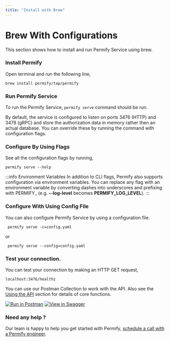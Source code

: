 ```yaml
---
title: "Install with Brew"
---
```


# Brew With Configurations

This section shows how to install and run Permify Service using brew. 

### Install Permify

Open terminal and run the following line,

```shell
brew install permify/tap/permify
```

### Run Permify Service 

To run the Permify Service, `permify serve` command should be run.

By default, the service is configured to listen on ports 3476 (HTTP) and 3478 (gRPC) and store the authorization data in memory rather then an actual database. You can override these by running the command with configuration flags. 

### Configure By Using Flags

See all the configuration flags by running,

```shell
permify serve --help
```

:::info Environment Variables
In addition to CLI flags, Permify also supports configuration via environment variables. You can replace any flag with an environment variable by converting dashes into underscores and prefixing with PERMIFY_ (e.g. **--log-level** becomes **PERMIFY_LOG_LEVEL**). 
:::

### Configure With Using Config File

You can also configure Permify Service by using a configuration file.

```shell
 permify serve -c=config.yaml
```

or 

```shell
 permify serve --config=config.yaml
```

### Test your connection.

You can test your connection by making an HTTP GET request,

```shell
localhost:3476/healthz
```

You can use our Postman Collection to work with the API. Also see the [Using the API] section for details of core functions.

[Using the API]: ../api-overview/

[![Run in Postman](https://run.pstmn.io/button.svg)](https://www.postman.com/permify-dev/workspace/permify/collection)
[![View in Swagger](http://jessemillar.github.io/view-in-swagger-button/button.svg)](https://permify.github.io/permify-swagger/)

### Need any help ?

Our team is happy to help you get started with Permify, [schedule a call with a Permify engineer](https://meetings-eu1.hubspot.com/ege-aytin/call-with-an-expert).
